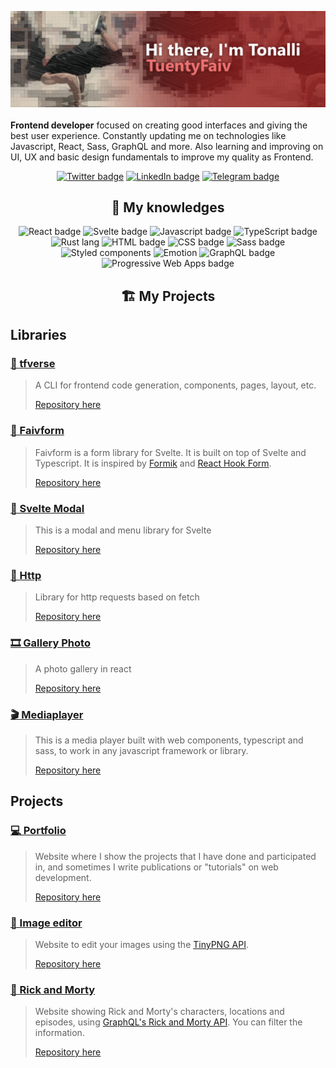 [![Hi there 👋, I'm Tonalli 😁💻](./heroGitHubWithoutLogo.png)](https://tuentyfaiv.com/)
<br />
<br />
**Frontend developer** focused on creating good interfaces and giving the best user experience. Constantly updating me on technologies like Javascript, React, Sass, GraphQL and more. Also learning and improving on UI, UX and basic design fundamentals to improve my quality as Frontend.

<p align="center">
  <a href="https://twitter.com/TuentyFaiv"><img src="https://img.shields.io/badge/twitter%20-%23961E1E.svg?&style=for-the-badge&logo=twitter&logoColor=white" alt="Twitter badge" /></a>
  <a href="https://www.linkedin.com/in/tuentyfaiv/"><img src="https://img.shields.io/badge/linkedin%20-%23961E1E.svg?&style=for-the-badge&logo=linkedin&logoColor=white" alt="LinkedIn badge" /></a>
  <a href="mailto:contact@tuentyfaiv.com"><img src="https://img.shields.io/badge/contact%20me%20-%23961E1E.svg?&style=for-the-badge&logo=gmail&logoColor=white" alt="Telegram badge" /></a>
</p>

<h2 align="center">🧠 My knowledges</h2>
<p align="center">
  <img src="https://img.shields.io/badge/react%20-%23961E1E.svg?&style=for-the-badge&logo=react&logoColor=white" alt="React badge" />
  <img src="https://img.shields.io/badge/svelte%20-%23961E1E.svg?&style=for-the-badge&logo=svelte&logoColor=white" alt="Svelte badge" />
  <img src="https://img.shields.io/badge/javascript%20-%23961E1E.svg?&style=for-the-badge&logo=javascript&logoColor=white" alt="Javascript badge" />
  <img src="https://img.shields.io/badge/typescript%20-%23961E1E.svg?&style=for-the-badge&logo=typescript&logoColor=white" alt="TypeScript badge" />
  <img src="https://img.shields.io/badge/rust%20-%23961E1E.svg?&style=for-the-badge&logo=rust&logoColor=white" alt="Rust lang" />
  <img src="https://img.shields.io/badge/html5%20-%23961E1E.svg?&style=for-the-badge&logo=html5&logoColor=white" alt="HTML badge" />
  <img src="https://img.shields.io/badge/css3%20-%23961E1E.svg?&style=for-the-badge&logo=css3&logoColor=white" alt="CSS badge" />
  <img src="https://img.shields.io/badge/sass%20-%23961E1E.svg?&style=for-the-badge&logo=sass&logoColor=white" alt="Sass badge" />
  <img src="https://img.shields.io/badge/styled components%20-%23961E1E.svg?&style=for-the-badge&logo=styled%20components&logoColor=white" alt="Styled components" />
  <img src="https://img.shields.io/badge/emotion%20-%23961E1E.svg?&style=for-the-badge&logo=emotion&logoColor=white" alt="Emotion" />
  <img src="https://img.shields.io/badge/graphql%20-%23961E1E.svg?&style=for-the-badge&logo=graphql&logoColor=white" alt="GraphQL badge" />
  <img src="https://img.shields.io/badge/PWA%20-%23961E1E.svg?&style=for-the-badge&logoColor=white" alt="Progressive Web Apps badge" />
</p>

<h2 align="center">🏗 My Projects</h2>

## Libraries

### **[💾 tfverse](https://www.npmjs.com/package/@tuentyfaiv/cli)**
> A CLI for frontend code generation, components, pages, layout, etc.
> 
> [Repository here](https://github.com/TuentyFaiv/generate)

### **[📝 Faivform](http://forms.tuentyfaiv.com)**
> Faivform is a form library for Svelte. It is built on top of Svelte and Typescript. It is inspired by [Formik](https://formik.org/docs/overview) and [React Hook Form](https://react-hook-form.com).
> 
> [Repository here](https://github.com/TuentyFaiv/svelte-form)

### **[📜 Svelte Modal](https://www.npmjs.com/package/@tuentyfaiv/svelte-modal)**
> This is a modal and menu library for Svelte
> 
> [Repository here](https://github.com/TuentyFaiv/svelte-modal)

### **[🚀 Http](https://www.npmjs.com/package/@tuentyfaiv/http)**
> Library for http requests based on fetch
> 
> [Repository here](https://github.com/TuentyFaiv/http)

### **[🎞️ Gallery Photo](https://www.npmjs.com/package/@tuentyfaiv/gallery-react)**
> A photo gallery in react
> 
> [Repository here](https://github.com/TuentyFaiv/GalleryReact)

### **[🎬 Mediaplayer](https://www.npmjs.com/package/@tuentyfaiv/mediaplayer)**
> This is a media player built with web components, typescript and sass, to work in any javascript framework or library.
> 
> [Repository here](https://github.com/TuentyFaiv/Mediaplayer)

## Projects
### **[💻 Portfolio](https://tuentyfaiv.com/)**
> Website where I show the projects that I have done and participated in, and sometimes I write publications or "tutorials" on web development.
> 
> [Repository here](https://github.com/TuentyFaiv/Portfolio)

### **[📸 Image editor](https://images.tuentyfaiv.com/)**
> Website to edit your images using the [TinyPNG API](https://tinypng.com/developers/reference).
> 
> [Repository here](https://github.com/TuentyFaiv/TransformToWebP)

### **[🧪 Rick and Morty](https://rickandmorty.tuentyfaiv.com/)**
> Website showing Rick and Morty's characters, locations and episodes, using [GraphQL's Rick and Morty API](https://rickandmortyapi.com/). You can filter the information.
> 
> [Repository here](https://github.com/TuentyFaiv/Rick-and-Morty)
